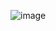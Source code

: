 ![image](https://github.com/Skaditya007/Flutter_RESTAPI_Firebase/assets/95046114/d0247fca-d18c-4a5f-99de-02ab4e4b6944)
